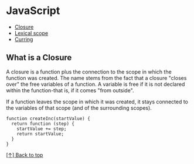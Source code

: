 # JavaScript

* [Closure](#closure)
* [Lexical scope](#lexical-scope)
* [Curring](#curring)

## What is a Closure 
  A closure is a function plus the connection to the scope in which the function was created. The name stems from the fact that a closure "closes over" the free variables of a function. A variable is free if it is not declared within the function-that is, if it comes "from outside".

  If a function leaves the scope in which it was created, it stays connected to the variables of that scope (and of the surrounding scopes).
  ```
  function createInc(startValue) {
    return function (step) {
      startValue += step;
      return startValue;
    }
  }
  ```
[[↑] Back to top](#JavaScript)

